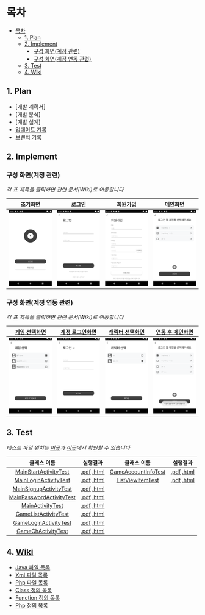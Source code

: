 # 목차
- [목차](#목차)
  - [1. Plan](#1-plan)
  - [2. Implement](#2-implement)
    - [구성 화면(계정 관련)](#구성-화면계정-관련)
    - [구성 화면(계정 연동 관련)](#구성-화면계정-연동-관련)
  - [3. Test](#3-test)
  - [4. Wiki](#4-wiki)

## 1. Plan
- [개발 계획서]
- [개발 분석]
- [개발 설계]
- [업데이트 기록](https://github.com/ponopono0322/TeamAuction/pulls?q=is%3Apr+is%3Aclosed)
- [브랜치 기록](https://github.com/ponopono0322/TeamAuction/network)
## 2. Implement
### 구성 화면(계정 관련)

*각 표 제목을 클릭하면 관련 문서(Wiki)로 이동합니다*

|[초기화면](https://github.com/ponopono0322/TeamAuction/wiki/Project-Files#1-mainstartactivity)|[로그인](https://github.com/ponopono0322/TeamAuction/wiki/Project-Files#2-mainloginactivity)|[회원가입](https://github.com/ponopono0322/TeamAuction/wiki/Project-Files#3-mainsignupactivity)|[메인화면](https://github.com/ponopono0322/TeamAuction/wiki/Project-Files#5-mainactivity)|
|:---:|:---:|:---:|:---:|
|<img src="./design/guide/Screenshot_1639403564.png" width="200px">|<img src="./design/guide/Screenshot_1639452081.png" width="200px">|<img src="./design/guide/Screenshot_1639452088.png" width="200px">|<img src="./design/guide/Screenshot_1639452413.png" width="200px">|

### 구성 화면(계정 연동 관련)

*각 표 제목을 클릭하면 관련 문서(Wiki)로 이동합니다*

|[게임 선택화면](https://github.com/ponopono0322/TeamAuction/wiki/Project-Files#6-gamelistactivity)|[계정 로그인화면](https://github.com/ponopono0322/TeamAuction/wiki/Project-Files#7-gameloginactivity)|[캐릭터 선택화면](https://github.com/ponopono0322/TeamAuction/wiki/Project-Files#8-gamechactivity)|[연동 후 메인화면](https://github.com/ponopono0322/TeamAuction/wiki/Project-Files#5-mainactivity)|
|:---:|:---:|:---:|:---:|
|<img src="./design/guide/Screenshot_1639452416.png" width="200px">|<img src="./design/guide/Screenshot_1639452420.png" width="200px">|<img src="./design/guide/Screenshot_1639452428.png" width="200px">|<img src="./design/guide/Screenshot_1639452430.png" width="200px">|

## 3. Test
*테스트 파일 위치는 [이곳](./app/src/androidTest/java/com/example/teamauction)과 [이곳](./app/src/test/java/com/example/teamauction)에서 확인할 수 있습니다*

|클래스 이름|실행결과|클래스 이름|실행결과|
|:------:|:----:|:------:|:----:|
|[MainStartActivityTest](./app/src/androidTest/java/com/example/teamauction/MainStartActivityTest.java)|[.pdf](./design/test/MainStartActivityTest.pdf) [.html](./design/test/MainStartActivityTest.html)|[GameAccountInfoTest](./app/src/test/java/com/example/teamauction/GameAccountInfoTest.java)|[.pdf](./design/test/GameAccountInfoTest.pdf) [.html](./design/test/GameAccountInfoTest.html)|
|[MainLoginActivityTest](./app/src/androidTest/java/com/example/teamauction/MainLoginActivityTest.java)|[.pdf](./design/test/MainLoginActivityTest.pdf) [.html](./design/test/MainLoginActivityTest.html)|[ListViewItemTest](./app/src/test/java/com/example/teamauction/ListViewItemTest.java)|[.pdf](./design/test/ListViewItemTest.pdf) [.html](./design/test/ListViewItemTest.html)|||
|[MainSignupActivityTest](./app/src/androidTest/java/com/example/teamauction/MainSignupActivityTest.java)|[.pdf](./design/test/MainSignupActivityTest.pdf) [.html](./design/test/MainSignupActivityTest.html)|||
|[MainPasswordActivityTest](./app/src/androidTest/java/com/example/teamauction/MainPasswordActivityTest.java)|[.pdf](./design/test/MainPasswordActivityTest.pdf) [.html](./design/test/MainPasswordActivityTest.html)|||
|[MainActivityTest](./app/src/androidTest/java/com/example/teamauction/MainActivityTest.java)|[.pdf](./design/test/MainActivityTest.pdf) [.html](./design/test/MainActivityTest.html)|||
|[GameListActivityTest](./app/src/androidTest/java/com/example/teamauction/GameListActivityTest.java)|[.pdf](./design/test/GameListActivityTest.pdf) [.html](./design/test/GameListActivityTest.html)|||
|[GameLoginActivityTest](./app/src/androidTest/java/com/example/teamauction/GameLoginActivityTest.java)|[.pdf](./design/test/GameLoginActivityTest.pdf) [.html](./design/test/GameLoginActivityTest.html)|||
|[GameChActivityTest](./app/src/androidTest/java/com/example/teamauction/GameChActivityTest.java)|[.pdf](./design/test/GameChActivityTest.pdf) [.html](./design/test/GameChActivityTest.html)|||


## 4. [Wiki](https://github.com/ponopono0322/TeamAuction/wiki)
- [Java 파일 목록](https://github.com/ponopono0322/TeamAuction/wiki/Project-Files#Java-Files)
- [Xml 파일 목록](https://github.com/ponopono0322/TeamAuction/wiki/Project-Files#Xml-Files)
- [Php 파일 목록](https://github.com/ponopono0322/TeamAuction/wiki/Project-Files#Php-Files)
- [Class 정의 목록](https://github.com/ponopono0322/TeamAuction/wiki/Docs#Class)
- [Function 정의 목록](https://github.com/ponopono0322/TeamAuction/wiki/Docs#Function)
- [Php 정의 목록](https://github.com/ponopono0322/TeamAuction/wiki/Docs#Php)